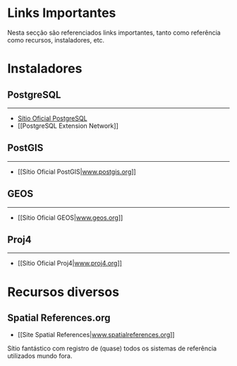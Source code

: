 Links Importantes
=================================================

Nesta secção são referenciados links importantes, tanto como
referência como recursos, instaladores, etc.

# Instaladores

## PostgreSQL
-------------------------------------------------

* [Sítio Oficial PostgreSQL](www.postgresql.org)
* [[PostgreSQL Extension Network]]

## PostGIS
-------------------------------------------------

* [[Sítio Oficial PostGIS|www.postgis.org]]

## GEOS
-------------------------------------------------

* [[Sítio Oficial GEOS|www.geos.org]]

## Proj4
-------------------------------------------------

* [[Sítio Oficial Proj4|www.proj4.org]]

# Recursos diversos

## Spatial References.org

* [[Site Spatial References|www.spatialreferences.org]]

Sítio fantástico com registro de (quase) todos os sistemas de referência utilizados mundo fora.
